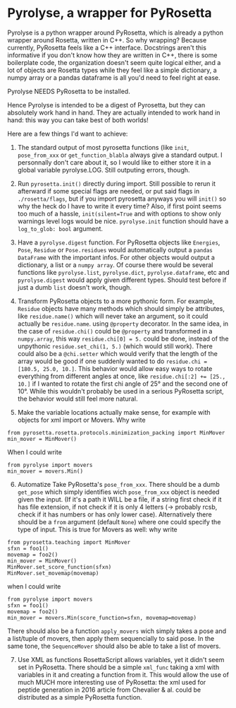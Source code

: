# Pyrolyse, a wrapper for PyRosetta

Pyrolyse is a python wrapper around PyRosetta, which is already a python
wrapper around Rosetta, written in C++.
So why wrapping? Because currently, PyRosetta feels like a C++ interface.
Docstrings aren't this informative if you don't know how they are written
in C++, there is some boilerplate code, the organization doesn't seem
quite logical either, and a lot of objects are Rosetta types while they
feel like a simple dictionary, a numpy array or a pandas dataframe is
all you'd need to feel right at ease.

Pyrolyse NEEDS PyRosetta to be installed.

Hence Pyrolyse is intended to be a digest of Pyrosetta, but they can
absolutely work hand in hand. They are actually intended to work hand
in hand: this way you can take best of both worlds!

Here are a few things I'd want to achieve:

1. The standard output of most pyrosetta functions (like `init`,
`pose_from_xxx` or `get_function_blabla` always give a standard output.
I personnally don't care about it, so I would like to either store it
in a global variable pyrolyse.LOG. Still outputing errors, though.

2. Run `pyrosetta.init()` directly during import. Still possible to rerun
it afterward if some special flags are needed, or put said flags in
`./rosetta/flags`, but if you import pyrosetta anyways you will `init()`
so why the heck do I have to write it every time?
Also, if first point seems too much of a hassle, `init(silent=True` and with
options to show only warnings level logs would be nice.
`pyrolyse.init` function should have a `log_to_glob: bool` argument.

3. Have a `pyrolyse.digest` function. For PyRosetta objects like
`Energies`, `Pose`, `Residue` or `Pose.residues` would automatically
output a `pandas DataFrame` with the important infos. For other objects
would output a dictionary, a list or a `numpy array`. Of course there
would be several functions like `pyrolyse.list`, `pyrolyse.dict`,
`pyrolyse.dataframe`, etc and `pyrolyse.digest` would apply given
different types. Should test before if just a dumb `list` doesn't work, though.

4. Transform PyRosetta objects to a more pythonic form.
For example, `Residue` objects have many methods which should simply be
attributes, like `residue.name()` which will never take an argument,
so it could actually be `residue.name`. using `@property` decorator.
In the same idea, in the case of `residue.chi()` could be `@property` and
transformed in a `numpy.array`, this way `residue.chi[0] = 5.` could be
done, instead of the unpythonic `residue.set_chi(1, 5.)` (which
would still work). There could also be a `@chi.setter` which would verify
that the length of the array would be good if one suddenly wanted to do
`residue.chi = [180.5, 25.0, 10.]`. This behavior would allow easy
ways to rotate everything from different angles at once, like
`residue.chi[:2] += [25., 10.]` if I wanted to rotate the first chi angle
of 25° and the second one of 10°. While this wouldn't probably be used in
a serious PyRosetta script, the behavior would still feel more natural.

5. Make the variable locations actually make sense, for example with
objects for xml import or Movers.
Why write
```
from pyrosetta.rosetta.protocols.minimization_packing import MinMover
min_mover = MinMover()
```
When I could write
```
from pyrolyse import movers
min_mover = movers.Min()
```

6. Automatize
Take PyRosetta's `pose_from_xxx`. There should be a dumb `get_pose` which
simply identifies wich `pose_from_xxx` object is needed given the input.
(If it's a path it WILL be a file, if a string first check if it has file
extension, if not check if it is only 4 letters (-> probably rcsb, check if
it has numbers or has only lower case). Alternatively there should be a
`from` argument (default `None`) where one could specify the type of input.
This is true for Movers as well: why write
```
from pyrosetta.teaching import MinMover
sfxn = foo1()
movemap = foo2()
min_mover = MinMover()
MinMover.set_score_function(sfxn)
MinMover.set_movemap(movemap)
```
when I could write
```
from pyrolyse import movers
sfxn = foo1()
movemap = foo2()
min_mover = movers.Min(score_function=sfxn, movemap=movemap)
```
There should also be a function `apply_movers` wich simply takes
a pose and a list/tuple of movers, then apply them sequencially to said pose.
In the same tone, the `SequenceMover` should also be able to take a list of movers.

7. Use XML as functions
RosettaScript allows variables, yet it didn't seem set in PyRosetta.
There should be a simple `xml_func` taking a xml with variables in it
and creating a function from it. This would allow the use of much MUCH more
interesting use of PyRosetta: the xml used for peptide generation in 2016 article
from Chevalier & al. could be distributed as a simple PyRosetta function.
